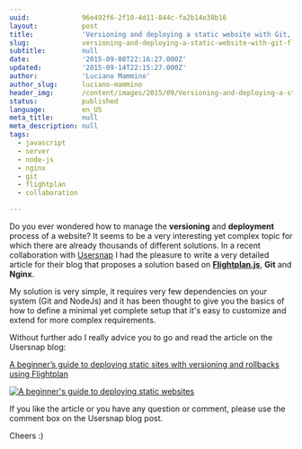 ```yaml
---
uuid:             96e492f6-2f10-4d11-844c-fa2b14e38b16
layout:           post
title:            'Versioning and deploying a static website with Git, Flightplan and Nginx'
slug:             versioning-and-deploying-a-static-website-with-git-flightplan-and-nginx
subtitle:         null
date:             '2015-09-08T22:16:27.000Z'
updated:          '2015-09-14T22:15:27.000Z'
author:           'Luciano Mammino'
author_slug:      luciano-mammino
header_img:       /content/images/2015/09/Versioning-and-deploying-a-static-website-with-git-flightplan-and-nginx.jpg
status:           published
language:         en_US
meta_title:       null
meta_description: null
tags:
  - javascript
  - server
  - node-js
  - nginx
  - git
  - flightplan
  - collaboration

---
```


Do you ever wondered how to manage the **versioning** and **deployment** process of a website? It seems to be a very interesting yet complex topic for which there are already thousands of different solutions.
In a recent collaboration with [Usersnap](http://usersnap.com/) I had the pleasure to write a very detailed article for their blog that proposes a solution based on **[Flightplan.js](https://github.com/pstadler/flightplan)**, **Git** and **Nginx**.

My solution is very simple, it requires very few dependencies on your system (Git and NodeJs) and it has been thought to give you the basics of how to define a minimal yet complete setup that it's easy to customize and extend for more complex requirements.

Without further ado I really advice you to go and read the article on the Usersnap blog: 

[A beginner’s guide to deploying static sites with versioning and rollbacks using Flightplan](http://usersnap.com/blog/deploying-static-websites-flightplan/)

[![A beginner's guide to deploying static websites](/content/images/2015/09/a-beginner-s-guide-to-deploying-static-websites-1.jpg)](http://usersnap.com/blog/deploying-static-websites-flightplan/)

If you like the article or you have any question or comment, please use the comment box on the Usersnap blog post.

Cheers :)
